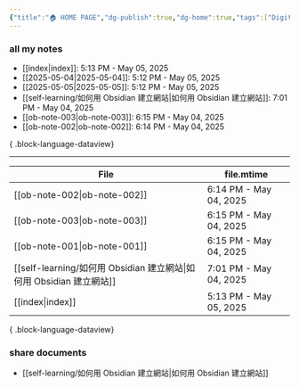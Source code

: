 ```yaml
---
{"title":"🏠 HOME PAGE","dg-publish":true,"dg-home":true,"tags":["DigitalGarden","obsidian","self_learing","website_design","gardenEntry"],"permalink":"/index/","dgPassFrontmatter":true,"noteIcon":"","created":"2025-05-04T16:52:57.499+08:00","updated":"2025-05-05T17:13:37.149+08:00"}
---
```


### all my notes
- [[index\|index]]: 5:13 PM - May 05, 2025
- [[2025-05-04\|2025-05-04]]: 5:12 PM - May 05, 2025
- [[2025-05-05\|2025-05-05]]: 5:12 PM - May 05, 2025
- [[self-learning/如何用 Obsidian 建立網站\|如何用 Obsidian 建立網站]]: 7:01 PM - May 04, 2025
- [[ob-note-003\|ob-note-003]]: 6:15 PM - May 04, 2025
- [[ob-note-002\|ob-note-002]]: 6:14 PM - May 04, 2025

{ .block-language-dataview}


---




| File                                                      | file.mtime             |
| --------------------------------------------------------- | ---------------------- |
| [[ob-note-002\|ob-note-002]]                           | 6:14 PM - May 04, 2025 |
| [[ob-note-003\|ob-note-003]]                           | 6:15 PM - May 04, 2025 |
| [[ob-note-001\|ob-note-001]]                           | 6:15 PM - May 04, 2025 |
| [[self-learning/如何用 Obsidian 建立網站\|如何用 Obsidian 建立網站]] | 7:01 PM - May 04, 2025 |
| [[index\|index]]                                       | 5:13 PM - May 05, 2025 |

{ .block-language-dataview}
### share documents
- [[self-learning/如何用 Obsidian 建立網站\|如何用 Obsidian 建立網站]]


